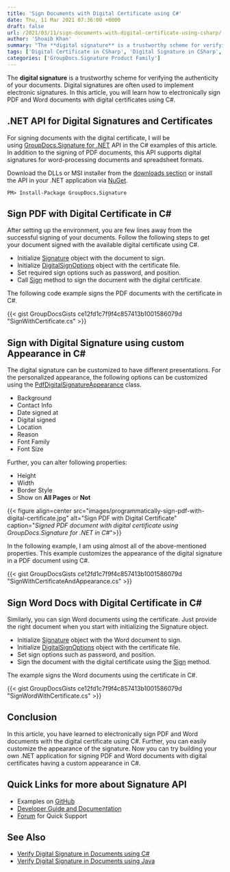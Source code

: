 ```yaml
---
title: 'Sign Documents with Digital Certificate using C#'
date: Thu, 11 Mar 2021 07:36:00 +0000
draft: false
url: /2021/03/11/sign-documents-with-digital-certificate-using-csharp/
author: 'Shoaib Khan'
summary: "The **digital signature** is a trustworthy scheme for verifying the authenticity of your documents. Digital signatures are often used to implement electronic signatures. In this article, you will learn how to electronically sign PDF and Word documents with digital certificates using C#."
tags: ['Digital Certificate in CSharp', 'Digital Signature in CSharp', 'Sign PDF in CSharp', 'Sign with Digital Certificate in CSharp', 'Sign Word in CSharp']
categories: ['GroupDocs.Signature Product Family']
---
```


The **digital signature** is a trustworthy scheme for verifying the authenticity of your documents. Digital signatures are often used to implement electronic signatures. In this article, you will learn how to electronically sign PDF and Word documents with digital certificates using C#.

## .NET API for Digital Signatures and Certificates

For signing documents with the digital certificate, I will be using [GroupDocs.Signature for .NET][2] API in the C# examples of this article. In addition to the signing of PDF documents, this API supports digital signatures for word-processing documents and spreadsheet formats.

Download the DLLs or MSI installer from the [downloads section][3] or install the API in your .NET application via [NuGet][4].

```
PM> Install-Package GroupDocs.Signature
```

## Sign PDF with Digital Certificate in C#

After setting up the environment, you are few lines away from the successful signing of your documents. Follow the following steps to get your document signed with the available digital certificate using C#.

*   Initialize [Signature][5] object with the document to sign.
*   Initialize [DigitalSignOptions][6] object with the certificate file.
*   Set required sign options such as password, and position.
*   Call [Sign][7] method to sign the document with the digital certificate.

The following code example signs the PDF documents with the certificate in C#.

{{< gist GroupDocsGists ce12fd1c7f9f4c857413b1001586079d "SignWithCertificate.cs" >}}

## Sign with Digital Signature using custom Appearance in C#

The digital signature can be customized to have different presentations. For the personalized appearance, the following options can be customized using the [PdfDigitalSignatureAppearance][8] class.

*   Background
*   Contact Info
*   Date signed at
*   Digital signed
*   Location
*   Reason
*   Font Family
*   Font Size

Further, you can alter following properties:

*   Height
*   Width
*   Border Style
*   Show on **All Pages** or **Not**



{{< figure align=center src="images/programmatically-sign-pdf-with-digital-certificate.jpg" alt="Sign PDF with Digital Certificate" caption="<em>Signed PDF document with digital certificate using GroupDocs.Signature for .NET in C#</em>">}}


In the following example, I am using almost all of the above-mentioned properties. This example customizes the appearance of the digital signature in a PDF document using C#.

{{< gist GroupDocsGists ce12fd1c7f9f4c857413b1001586079d "SignWithCertificateAndAppearance.cs" >}}

## Sign Word Docs with Digital Certificate in C#

Similarly, you can sign Word documents using the certificate. Just provide the right document when you start with initializing the Signature object.

*   Initialize [Signature][9] object with the Word document to sign.
*   Initialize [DigitalSignOptions][10] object with the certificate file.
*   Set sign options such as password, and position.
*   Sign the document with the digital certificate using the [Sign][11] method.

The example signs the Word documents using the certificate in C#.

{{< gist GroupDocsGists ce12fd1c7f9f4c857413b1001586079d "SignWordWithCertificate.cs" >}}

## Conclusion

In this article, you have learned to electronically sign PDF and Word documents with the digital certificate using C#. Further, you can easily customize the appearance of the signature. Now you can try building your own .NET application for signing PDF and Word documents with digital certificates having a custom appearance in C#.

## Quick Links for more about Signature API

*   Examples on [GitHub][12]
*   [Developer Guide and Documentation][13]
*   [Forum][14] for Quick Support

## See Also

*   [Verify Digital Signature in Documents using C#][15]
*   [Verify Digital Signature in Documents using Java][16]







[1]: https://blog.groupdocs.com/2021/03/11/sign-documents-with-digital-certificate-using-csharp/
[2]: https://products.groupdocs.com/signature/net
[3]: https://downloads.groupdocs.com/signature/net
[4]: https://www.nuget.org/packages/groupdocs.signature
[5]: https://apireference.groupdocs.com/net/signature/groupdocs.signature/signature
[6]: https://apireference.groupdocs.com/signature/net/groupdocs.signature.options/digitalsignoptions
[7]: https://apireference.groupdocs.com/signature/net/groupdocs.signature/signature/methods/sign/index
[8]: https://apireference.groupdocs.com/signature/net/groupdocs.signature.options.appearances/pdfdigitalsignatureappearance
[9]: https://apireference.groupdocs.com/net/signature/groupdocs.signature/signature
[10]: https://apireference.groupdocs.com/signature/net/groupdocs.signature.options/digitalsignoptions
[11]: https://apireference.groupdocs.com/signature/net/groupdocs.signature/signature/methods/sign/index
[12]: https://github.com/groupdocs-signature/GroupDocs.Signature-for-.NET
[13]: https://docs.groupdocs.com/signature/net
[14]: https://forum.groupdocs.com/c/signature
[15]: https://blog.groupdocs.com/2019/09/25/verify-digital-signature-in-documents-using-csharp/
[16]: https://blog.groupdocs.com/2020/10/06/verify-digital-signature-in-documents-using-java/

